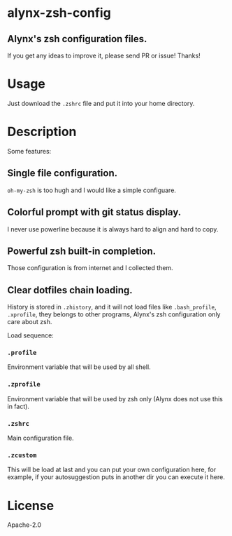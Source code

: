 alynx-zsh-config
================

Alynx's zsh configuration files.
--------------------------------

If you get any ideas to improve it, please send PR or issue! Thanks!

# Usage

Just download the `.zshrc` file and put it into your home directory.

# Description

Some features:

## Single file configuration.

`oh-my-zsh` is too hugh and I would like a simple configuare.

## Colorful prompt with git status display.

I never use powerline because it is always hard to align and hard to copy.

## Powerful zsh built-in completion.

Those configuration is from internet and I collected them.

## Clear dotfiles chain loading.

History is stored in `.zhistory`, and it will not load files like `.bash_profile`, `.xprofile`, they belongs to other programs, Alynx's zsh configuration only care about zsh.

Load sequence:
	
### `.profile`

Environment variable that will be used by all shell.

### `.zprofile`

Environment variable that will be used by zsh only (Alynx does not use this in fact).

### `.zshrc`

Main configuration file.

### `.zcustom`

This will be load at last and you can put your own configuration here, for example, if your autosuggestion puts in another dir you can execute it here.

# License

Apache-2.0


